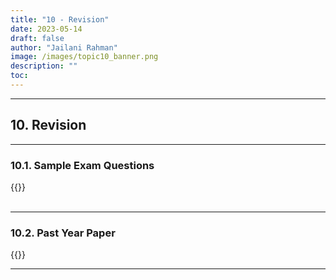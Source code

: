 ```yaml
---
title: "10 - Revision"
date: 2023-05-14
draft: false
author: "Jailani Rahman"
image: /images/topic10_banner.png
description: ""
toc:
---
```


---

## 10. Revision

---

### 10.1. Sample Exam Questions
<div>{{<embed-pdf url="../resources/10a - Sample Exam Questions.pdf">}}</div>

<br>

---

### 10.2. Past Year Paper
<div>{{<embed-pdf url="../resources/10b - Past Year Paper.pdf">}}</div>

---